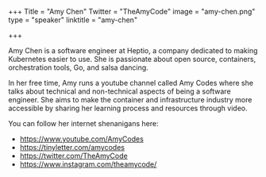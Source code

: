 +++
Title = "Amy Chen"
Twitter = "TheAmyCode"
image = "amy-chen.png"
type = "speaker"
linktitle = "amy-chen"

+++

Amy Chen is a software engineer at Heptio, a company dedicated to making Kubernetes easier to use. She is passionate about open source, containers, orchestration tools, Go, and salsa dancing.

In her free time, Amy runs a youtube channel called Amy Codes where she talks about technical and non-technical aspects of being a software engineer. She aims to make the container and infrastructure industry more accessible by sharing her learning process and resources through video.

You can follow her internet shenanigans here:
- https://www.youtube.com/AmyCodes
- https://tinyletter.com/amycodes
- https://twitter.com/TheAmyCode
- https://www.instagram.com/theamycode/
